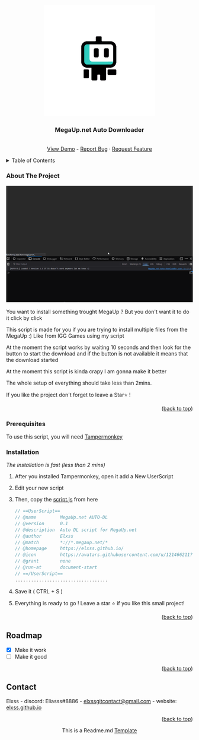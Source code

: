 <a name="readme-top"></a>

<!-- PROJECT LOGO -->
<br />
<div align="center">
  <a href="https://github.com/Elxss/Server-Startup-Telegram-Alert">
    <img src="https://raw.githubusercontent.com/Elxss/Elxss.github.io/main/src/img/logo.png" alt="Logo" width="300" height="300">
  </a>

  <h3 align="center">MegaUp.net Auto Downloader</h3>

  <p align="center">
    <br />
    <a href="https://github.com/Elxss/Server-Startup-Telegram-Alert/blob/main/img/demo.png">View Demo</a>
    -
    <a href="https://github.com/Elxss/Server-Startup-Telegram-Alert/issues">Report Bug</a>
    ·
    <a href="https://github.com/Elxss/Server-Startup-Telegram-Alert/issues">Request Feature</a>
  </p>
</div>

<a name="readme-top"></a>

<!-- TABLE OF CONTENTS -->
<details>
  <summary>Table of Contents</summary>
  <ol>
    <li><a href="#About The Project">About The Project</a></li>
    </li>
    <li><a href="#Installation">Installation</a></li>
    </li>
    <li><a href="#roadmap">Roadmap</a></li>
    <li><a href="#contact">Contact</a></li>
  </ol>
</details>

### About The Project
![Demo](https://raw.githubusercontent.com/Elxss/MegaUp.net-Auto-Downloader/main/demo/demo.gif)

You want to install something trought MegaUp ?
But you don't want it to do it click by click

This script is made for you if you are trying to install multiple files from the MegaUp :)
Like from IGG Games using my script

At the moment the script works by waiting 10 seconds and then look for the button to start the download and if the button is not available it means that the download started

At the moment this script is kinda crapy 
I am gonna make it better

The whole setup of everything should take less than 2mins.

If you like the project don't forget to leave a Star⭐ !

<p align="right">(<a href="#readme-top">back to top</a>)</p>


### Prerequisites

To use this script, you will need [Tampermonkey](https://chrome.google.com/webstore/detail/tampermonkey/dhdgffkkebhmkfjojejmpbldmpobfkfo?hl=fr)

### Installation

_The installation is fast (less than 2 mins)_

1. After you installed Tampermonkey, open it add a New UserScript
    
2. Edit your new script

4. Then, copy the [script.js]() from here
    ```js
    // ==UserScript==
    // @name         MegaUp.net AUTO-DL
    // @version      0.1
    // @description  Auto DL script for MegaUp.net
    // @author       Elxss
    // @match        *://*.megaup.net/*
    // @homepage     https://elxss.github.io/
    // @icon         https://avatars.githubusercontent.com/u/121466211?s=400&   u=e6018d225103ed4be48117d0341d74a212d0b607&v=4
    // @grant        none
    // @run-at       document-start
    // ==/UserScript==
    ...................................
    ```
5. Save it ( CTRL + S )

6. Everything is ready to go ! Leave a star ⭐ if you like this small project!



<p align="right">(<a href="#readme-top">back to top</a>)</p>

<!-- ROADMAP -->
## Roadmap

- [x] Make it work
- [ ] Make it good

<p align="right">(<a href="#readme-top">back to top</a>)</p>

<!-- CONTACT -->
## Contact

Elxss - discord: Eliasss#8886 - elxssgitcontact@gmail.com - website: [elxss.github.io](https://elxss.github.io/)

<p align="right">(<a href="#readme-top">back to top</a>)</p>

<p align="center">This is a Readme.md <a href="https://github.com/othneildrew/Best-README-Template/blob/master/README.md">Template</a></p>
